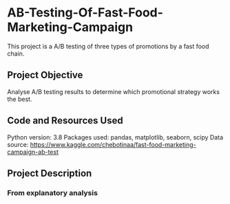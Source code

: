 # AB-Testing-Of-Fast-Food-Marketing-Campaign

This project is a A/B testing of three types of promotions by a fast food chain.

## Project Objective

Analyse A/B testing results to determine which promotional strategy works the best.

## Code and Resources Used

Python version: 3.8
Packages used: pandas, matplotlib, seaborn, scipy
Data source: https://www.kaggle.com/chebotinaa/fast-food-marketing-campaign-ab-test

## Project Description

### From explanatory analysis



